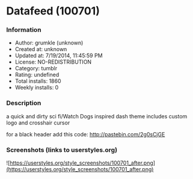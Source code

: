# Datafeed (100701)

### Information
- Author: grumkle (unknown)
- Created at: unknown
- Updated at: 7/19/2014, 11:45:59 PM
- License: NO-REDISTRIBUTION
- Category: tumblr
- Rating: undefined
- Total installs: 1860
- Weekly installs: 0


### Description
a quick and dirty sci fi/Watch Dogs inspired dash theme
includes custom logo and crosshair cursor

for a black header add this code: http://pastebin.com/2g0sCjGE


### Screenshots (links to userstyles.org)
![https://userstyles.org/style_screenshots/100701_after.png](https://userstyles.org/style_screenshots/100701_after.png)


